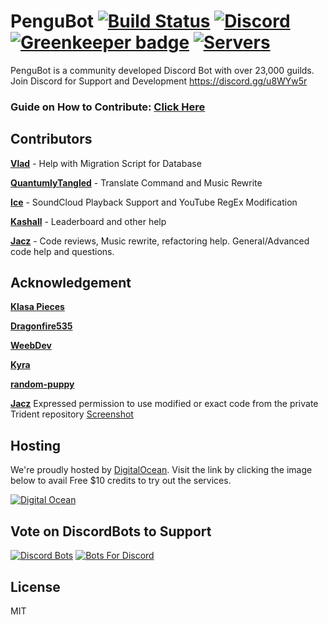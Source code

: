 # PenguBot [![Build Status](https://travis-ci.org/AdityaTD/PenguBot.svg?branch=master)](https://travis-ci.org/AdityaTD/PenguBot) [![Discord](https://discordapp.com/api/guilds/303195322514014210/embed.png)](https://discord.gg/u8WYw5r) [![Greenkeeper badge](https://badges.greenkeeper.io/AdityaTD/PenguBot.svg)](https://greenkeeper.io/) [![Servers](https://discordbots.org/api/widget/servers/303181184718995457.svg?noavatar=true)](https://discordbots.org/bot/303181184718995457/vote)

PenguBot is a community developed Discord Bot with over 23,000 guilds.
Join Discord for Support and Development https://discord.gg/u8WYw5r

### Guide on How to Contribute: [Click Here](https://github.com/AdityaTD/PenguBot/blob/master/CONTRIBUTING.md)

## Contributors
[**Vlad**](https://github.com/KingDGrizzle) - Help with Migration Script for Database

[**QuantumlyTangled**](https://github.com/QuantumlyTangled) - Translate Command and Music Rewrite

[**Ice**](https://github.com/iceeMC/) - SoundCloud Playback Support and YouTube RegEx Modification

[**Kashall**](https://github.com/Kashalls/) - Leaderboard and other help

[**Jacz**](https://github.com/MrJacz) - Code reviews, Music rewrite, refactoring help. General/Advanced code help and questions.

## Acknowledgement
[**Klasa Pieces**](https://github.com/dirigeants/klasa-pieces/)

[**Dragonfire535**](https://github.com/dragonfire535)

[**WeebDev**](https://github.com/WeebDev/Commando)

[**Kyra**](https://github.com/kyranet)

[**random-puppy**](https://github.com/dylang/random-puppy/)

[**Jacz**](https://github.com/MrJacz) Expressed permission to use modified or exact code from the private Trident repository [Screenshot](https://i.imgur.com/9YmMNUF.png)

## Hosting
We're proudly hosted by [DigitalOcean](https://m.do.co/c/bfc0c187cdec). Visit the link by clicking the image below to avail Free $10 credits to try out the services.

[![Digital Ocean](https://i.imgur.com/6OBHX8a.png)](https://m.do.co/c/bfc0c187cdec)

## Vote on DiscordBots to Support
[![Discord Bots](https://discordbots.org/api/widget/303181184718995457.svg)](https://discordbots.org/bot/303181184718995457/vote)
[![Bots For Discord](https://botsfordiscord.com/api/v1/bots/303181184718995457/embed?theme=dark)](https://www.pengubot.com/upvote)

## License
MIT
